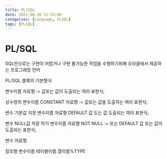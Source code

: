 ```yaml
---
title: PL/SQL. 
date: 2021-06-30 11:33:00
categories: [Language, PLSQL]
tags: [PLSQL]
---
```


# PL/SQL

SQL만으로는 구현이 어렵거나 구현 불가능한 작업을 수행하기위해 오라클에서 제공하는 프로그래밍 언어

PL/SQL 블록의 기본형식

변수이름 자료형 := 값또는 값이 도출되는 여러 표현식;

상수정의
변수이름 CONSTANT 자료형 := 값또는 값을 도출하는 여러 표현식;

변수 기본값 지정
변수이름 자료형 DEFAULT 값 도는 값 도출되는 여러 표현식;

변수 NULL값 저장 막기
변수이름 자료형 NOT NULL := 또는 DEFAULT 값 또는 값이 도출되는 표현식;

변수 자료형

참조형
변수이름 테이블이름.열이름%TYPE

























